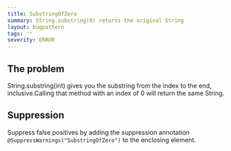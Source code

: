 ```yaml
---
title: SubstringOfZero
summary: String.substring(0) returns the original String
layout: bugpattern
tags: ''
severity: ERROR
---
```


<!--
*** AUTO-GENERATED, DO NOT MODIFY ***
To make changes, edit the @BugPattern annotation or the explanation in docs/bugpattern.
-->

## The problem
String.substring(int) gives you the substring from the index to the end, inclusive.Calling that method with an index of 0 will return the same String.

## Suppression
Suppress false positives by adding the suppression annotation `@SuppressWarnings("SubstringOfZero")` to the enclosing element.
